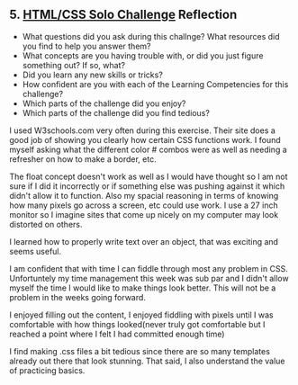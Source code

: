 ## 5. [HTML/CSS Solo Challenge](5_HTML_CSS_solo_challenge/readme.md) Reflection

* What questions did you ask during this challnge? What resources did you find to help you answer them?  
* What concepts are you having trouble with, or did you just figure something out? If so, what?  
* Did you learn any new skills or tricks?
* How confident are you with each of the Learning Competencies for this challenge? 
* Which parts of the challenge did you enjoy?
* Which parts of the challenge did you find tedious?

<!-- Add your reflection here. Remove the comment markers -->

I used W3schools.com very often during this exercise. Their site does a good job of showing you clearly how certain CSS functions work. I found myself asking what the different color # combos were as well as needing a refresher on how to make a border, etc. 

The float concept doesn't work as well as I would have thought so I am not sure if I did it incorrectly or if something else was pushing against it which didn't allow it to function. Also my spacial reasoning in terms of knowing how many pixels go across a screen, etc could use work. I use a 27 inch monitor so I imagine sites that come up nicely on my computer may look distorted on others. 

I learned how to properly write text over an object, that was exciting and seems useful.

I am confident that with time I can fiddle through most any problem in CSS. Unfortuntely my time management this week was sub par and I didn't allow myself the time I would like to make things look better. This will not be a problem in the weeks going forward.

I enjoyed filling out the content, I enjoyed fiddling with pixels until I was comfortable with how things looked(never truly got comfortable but I reached a point where I felt I had committed enough time)

I find making .css files a bit tedious since there are so many templates already out there that look stunning. That said, I also understand the value of practicing basics. 
